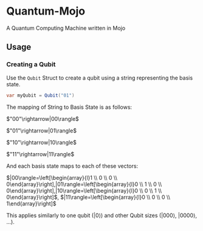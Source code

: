 # Quantum-Mojo
A Quantum Computing Machine written in Mojo

## Usage
### Creating a Qubit
Use the `Qubit` Struct to create a qubit using a string representing the basis state.
```cs
var myQubit = Qubit("01")
```
The mapping of String to Basis State is as follows:

$"00"\rightarrow|00\rangle$

$"01"\rightarrow|01\rangle$

$"10"\rightarrow|10\rangle$

$"11"\rightarrow|11\rangle$

And each basis state maps to each of these vectors:

$|00\rangle=\left[\begin{array}{l}1 \\ 0 \\ 0 \\ 0\end{array}\right],|01\rangle=\left[\begin{array}{l}0 \\ 1 \\ 0 \\ 0\end{array}\right],|10\rangle=\left[\begin{array}{l}0 \\ 0 \\ 1 \\ 0\end{array}\right]$, $|11\rangle=\left[\begin{array}{l}0 \\ 0 \\ 0 \\ 1\end{array}\right]$

This applies similarly to one qubit ($|0\rangle$) and other Qubit sizes ($|000\rangle$, $|0000\rangle$, ...).

